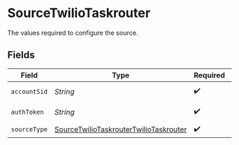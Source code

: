 # SourceTwilioTaskrouter

The values required to configure the source.


## Fields

| Field                                                                                                   | Type                                                                                                    | Required                                                                                                | Description                                                                                             |
| ------------------------------------------------------------------------------------------------------- | ------------------------------------------------------------------------------------------------------- | ------------------------------------------------------------------------------------------------------- | ------------------------------------------------------------------------------------------------------- |
| `accountSid`                                                                                            | *String*                                                                                                | :heavy_check_mark:                                                                                      | Twilio Account ID                                                                                       |
| `authToken`                                                                                             | *String*                                                                                                | :heavy_check_mark:                                                                                      | Twilio Auth Token                                                                                       |
| `sourceType`                                                                                            | [SourceTwilioTaskrouterTwilioTaskrouter](../../models/shared/SourceTwilioTaskrouterTwilioTaskrouter.md) | :heavy_check_mark:                                                                                      | N/A                                                                                                     |